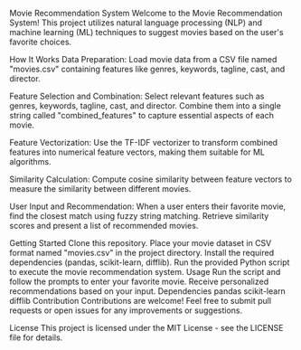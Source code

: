 

Movie Recommendation System
Welcome to the Movie Recommendation System! This project utilizes natural language processing (NLP) and machine learning (ML) techniques to suggest movies based on the user's favorite choices.

How It Works
Data Preparation: Load movie data from a CSV file named "movies.csv" containing features like genres, keywords, tagline, cast, and director.

Feature Selection and Combination: Select relevant features such as genres, keywords, tagline, cast, and director. Combine them into a single string called "combined_features" to capture essential aspects of each movie.

Feature Vectorization: Use the TF-IDF vectorizer to transform combined features into numerical feature vectors, making them suitable for ML algorithms.

Similarity Calculation: Compute cosine similarity between feature vectors to measure the similarity between different movies.

User Input and Recommendation: When a user enters their favorite movie, find the closest match using fuzzy string matching. Retrieve similarity scores and present a list of recommended movies.

Getting Started
Clone this repository.
Place your movie dataset in CSV format named "movies.csv" in the project directory.
Install the required dependencies (pandas, scikit-learn, difflib).
Run the provided Python script to execute the movie recommendation system.
Usage
Run the script and follow the prompts to enter your favorite movie.
Receive personalized recommendations based on your input.
Dependencies
pandas
scikit-learn
difflib
Contribution
Contributions are welcome! Feel free to submit pull requests or open issues for any improvements or suggestions.

License
This project is licensed under the MIT License - see the LICENSE file for details.
